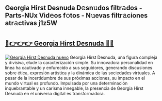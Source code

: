 ## Georgia Hirst Desnuda D𝚎sn𝚞dos filtr𝚊dos - Parts-NUx Vid𝚎os f𝚘tos - N𝚞evas filtr𝚊ciones atr𝚊ctivas j1z5W

# <h2><a href="http://mbbqwk0.tromn.icu/?c=Georgia+Hirst+Desnuda">🔗👉👉👉 Georgia Hirst Desnuda 🔗🔗</a></h2>

[![Georgia Hirst Desnuda nuevo](https://i.imgur.com/pEAQMta.gif)](http://mbbqwk0.tromn.icu/?c=Georgia+Hirst+Desnuda)
Georgia Hirst Desnuda, una figura compleja y divisiva, elude la caracterización simple. Su innovadora personalidad en línea ha cautivado y enfurecido a sus seguidores, generando discusiones sobre ética, expresión artística y la dinámica de las sociedades virtuales. A pesar de la incertidumbre de sus próximas acciones, su impacto en el mundo virtual es profundo. Impulsada por una determinación inquebrantable y un carisma innegable, la presencia de Georgia Hirst Desnuda en el universo digital es transformadora.
